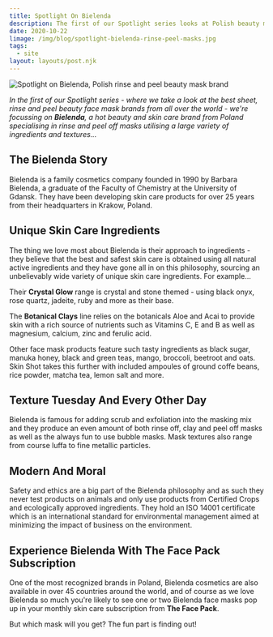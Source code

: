 ```yaml
---
title: Spotlight On Bielenda
description: The first of our Spotlight series looks at Polish beauty mask brand Bielenda
date: 2020-10-22
limage: /img/blog/spotlight-bielenda-rinse-peel-masks.jpg
tags:
  - site
layout: layouts/post.njk
---
```


![Spotlight on Bielenda, Polish rinse and peel beauty mask brand](https://www.thefacepack.com/img/blog/spotlight-bielenda-rinse-peel-masks.jpg#title)

<em>In the first of our Spotlight series - where we take a look at the best sheet, rinse and peel beauty face mask brands from all over the world - we're focussing on <strong>Bielenda</strong>, a hot beauty and skin care brand from Poland specialising in rinse and peel off masks utilising a large variety of ingredients and textures...</em>

## The Bielenda Story
Bielenda is a family cosmetics company founded in 1990 by Barbara Bielenda, a graduate of the Faculty of Chemistry at the University of Gdansk. They have been developing skin care products for over 25 years from their headquarters in Krakow, Poland. 

## Unique Skin Care Ingredients
The thing we love most about Bielenda is their approach to ingredients - they believe that the best and safest skin care is obtained using all natural active ingredients and they have gone all in on this philosophy, sourcing an unbelievably wide variety of unique skin care ingredients. For example...

Their **Crystal Glow** range is crystal and stone themed - using black onyx, rose quartz, jadeite, ruby and more as their base. 

The **Botanical Clays** line relies on the botanicals Aloe and Acai to provide skin with a rich source of nutrients such as Vitamins C, E and B as well as magnesium, calcium, zinc and ferulic acid.

Other face mask products feature such tasty ingredients as black sugar, manuka honey, black and green teas, mango, broccoli, beetroot and oats. Skin Shot takes this further with included ampoules of ground coffe beans, rice powder, matcha tea, lemon salt and more.

## Texture Tuesday And Every Other Day
Bielenda is famous for adding scrub and exfoliation into the masking mix and they produce an even amount of both rinse off, clay and peel off masks as well as the always fun to use bubble masks. Mask textures also range from course luffa to fine metallic particles.

## Modern And Moral
Safety and ethics are a big part of the Bielenda philosophy and as such they never test products on animals and only use products from Certified Crops and ecologically approved ingredients. They hold an ISO 14001 certificate which is an international standard for environmental management aimed at minimizing the impact of business on the environment.

## Experience Bielenda With The Face Pack Subscription
One of the most recognized brands in Poland, Bielenda cosmetics are also available in over 45 countries around the world, and of course as we love Bielenda so much you're likely to see one or two Bielenda face masks pop up in your monthly skin care subscription from **The Face Pack**. 

But which mask will you get? The fun part is finding out!